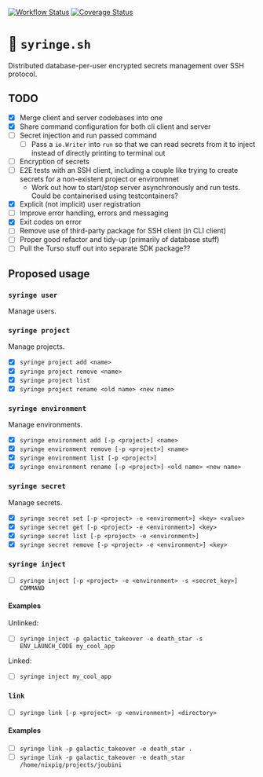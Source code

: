[![Workflow Status](https://github.com/nixpig/syringe.sh/actions/workflows/build.yml/badge.svg?branch=main)](https://github.com/nixpig/syringe.sh/actions/workflows/build.yml?query=branch%3Amain)
[![Coverage Status](https://coveralls.io/repos/github/nixpig/syringe.sh/badge.svg?branch=main)](https://coveralls.io/github/nixpig/syringe.sh?branch=main)

# 🔐 `syringe.sh`

Distributed database-per-user encrypted secrets management over SSH protocol.

## TODO

- [x] Merge client and server codebases into one
- [x] Share command configuration for both cli client and server
- [ ] Secret injection and run passed command
  - [ ] Pass a `io.Writer` into `run` so that we can read secrets from it to inject instead of directly printing to terminal out
- [ ] Encryption of secrets
- [ ] E2E tests with an SSH client, including a couple like trying to create secrets for a non-existent project or environmnet
  - Work out how to start/stop server asynchronously and run tests. Could be containerised using testcontainers?
- [x] Explicit (not implicit) user registration
- [ ] Improve error handling, errors and messaging
- [x] Exit codes on error
- [ ] Remove use of third-party package for SSH client (in CLI client)
- [ ] Proper good refactor and tidy-up (primarily of database stuff)
- [ ] Pull the Turso stuff out into separate SDK package??

## Proposed usage

### `syringe user`

Manage users.

### `syringe project`

Manage projects.

- [x] `syringe project add <name>`
- [x] `syringe project remove <name>`
- [x] `syringe project list`
- [x] `syringe project rename <old name> <new name>`

### `syringe environment`

Manage environments.

- [x] `syringe environment add [-p <project>] <name>`
- [x] `syringe environment remove [-p <project>] <name>`
- [x] `syringe environment list [-p <project>]`
- [x] `syringe environment rename [-p <project>] <old name> <new name>`

### `syringe secret`

Manage secrets.

- [x] `syringe secret set [-p <project> -e <environment>] <key> <value>`
- [x] `syringe secret get [-p <project> -e <environment>] <key>`
- [x] `syringe secret list [-p <project> -e <environment>]`
- [x] `syringe secret remove [-p <project> -e <environment>] <key>`

### `syringe inject`

- [ ] `syringe inject [-p <project> -e <environment> -s <secret_key>] COMMAND`

#### Examples

Unlinked:

- [ ] `syringe inject -p galactic_takeover -e death_star -s ENV_LAUNCH_CODE my_cool_app`

Linked:

- [ ] `syringe inject my_cool_app`

### `link`

- [ ] `syringe link [-p <project> -p <environment>] <directory>`

#### Examples

- [ ] `syringe link -p galactic_takeover -e death_star .`
- [ ] `syringe link -p galactic_takeover -e death_star /home/nixpig/projects/joubini`
